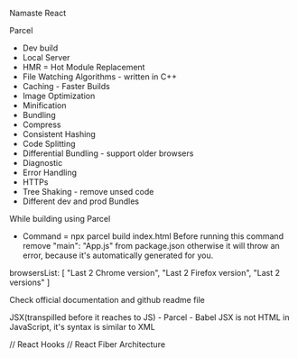 Namaste React 

Parcel
- Dev build
- Local Server
- HMR = Hot Module Replacement
- File Watching Algorithms - written in C++
- Caching - Faster Builds
- Image Optimization
- Minification
- Bundling
- Compress
- Consistent Hashing
- Code Splitting
- Differential Bundling - support older browsers
- Diagnostic
- Error Handling
- HTTPs
- Tree Shaking - remove unsed code
- Different dev and prod Bundles

While building using Parcel
- Command = npx parcel build index.html
  Before running this command remove "main": "App.js" from package.json otherwise it will throw an error, because it's automatically generated for you.

browsersList: [
    "Last 2 Chrome version",
    "Last 2 Firefox version",
    "Last 2 versions"
]

Check official documentation and github readme file

JSX(transpilled before it reaches to JS) - Parcel - Babel
JSX is not HTML in JavaScript, it's syntax is similar to XML

// React Hooks
// React Fiber Architecture